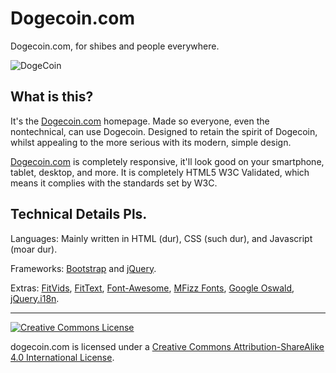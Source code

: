 # Dogecoin.com

Dogecoin.com, for shibes and people everywhere.

![DogeCoin](http://static.tumblr.com/ppdj5y9/Ae9mxmxtp/300coin.png)

## What is this?
It's the [Dogecoin.com](http://dogecoin.com) homepage. Made so everyone, even the nontechnical, can use Dogecoin.
Designed to retain the spirit of Dogecoin, whilst appealing to the more serious with its modern, simple design.

[Dogecoin.com](http://dogecoin.com) is completely responsive, it'll look good on your smartphone, tablet, desktop, and more.
It is completely HTML5 W3C Validated, which means it complies with the standards set by W3C.

## Technical Details Pls.
Languages:
Mainly written in HTML (dur), CSS (such dur), and Javascript (moar dur).

Frameworks:
[Bootstrap](http://getbootstrap.com) and [jQuery](http://jquery.com).

Extras:
[FitVids](http://fitvidsjs.com/), [FitText](http://fittextjs.com/), [Font-Awesome](http://fortawesome.github.io/Font-Awesome/), [MFizz Fonts](http://mfizz.com/oss/font-mfizz), [Google Oswald](https://www.google.com/fonts/specimen/Oswald), [jQuery.i18n](https://github.com/wikimedia/jquery.i18n).

----

[![Creative Commons License](https://i.creativecommons.org/l/by-sa/4.0/88x31.png)](http://creativecommons.org/licenses/by-sa/4.0/)

dogecoin.com is licensed under a [Creative Commons Attribution-ShareAlike 4.0 International License](http://creativecommons.org/licenses/by-sa/4.0/).
